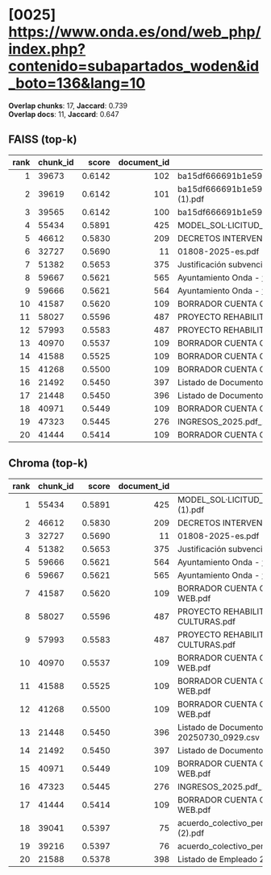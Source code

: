 # [0025] https://www.onda.es/ond/web_php/index.php?contenido=subapartados_woden&id_boto=136&lang=10

**Overlap chunks**: 17, **Jaccard**: 0.739  
**Overlap docs**: 11, **Jaccard**: 0.647

## FAISS (top-k)
rank | chunk_id | score | document_id | title
---:|---|---:|---:|---
1 | 39673 | 0.6142 | 102 | ba15df666691b1e5961b681667a3bb0ca296991924138.pdf.pdf
2 | 39619 | 0.6142 | 101 | ba15df666691b1e5961b681667a3bb0ca296991924138.pdf (1).pdf
3 | 39565 | 0.6142 | 100 | ba15df666691b1e5961b681667a3bb0ca296991924138.pdf
4 | 55434 | 0.5891 | 425 | MODEL_SOL·LICITUD_ESCOLETA_ESTIU_2025 (1).pdf
5 | 46612 | 0.5830 | 209 | DECRETOS INTERVENCIÓN 1S 2024.PDF
6 | 32727 | 0.5690 | 11 | 01808-2025-es.pdf
7 | 51382 | 0.5653 | 375 | Justificación subvención Onda.pdf
8 | 59667 | 0.5621 | 565 | Ayuntamiento Onda - www.onda.es
9 | 59666 | 0.5621 | 564 | Ayuntamiento Onda - www.onda.es
10 | 41587 | 0.5620 | 109 | BORRADOR CUENTA GENERAL 2024 PARA WEB.pdf
11 | 58027 | 0.5596 | 487 | PROYECTO REHABILITACION PARQUE TRES CULTURAS.pdf
12 | 57993 | 0.5583 | 487 | PROYECTO REHABILITACION PARQUE TRES CULTURAS.pdf
13 | 40970 | 0.5537 | 109 | BORRADOR CUENTA GENERAL 2024 PARA WEB.pdf
14 | 41588 | 0.5525 | 109 | BORRADOR CUENTA GENERAL 2024 PARA WEB.pdf
15 | 41268 | 0.5500 | 109 | BORRADOR CUENTA GENERAL 2024 PARA WEB.pdf
16 | 21492 | 0.5450 | 397 | Listado de Documento registro entre fechas.csv
17 | 21448 | 0.5450 | 396 | Listado de Documento registro 20250730_0929.csv
18 | 40971 | 0.5449 | 109 | BORRADOR CUENTA GENERAL 2024 PARA WEB.pdf
19 | 47323 | 0.5445 | 276 | INGRESOS_2025.pdf_1742285328954.pdf
20 | 41444 | 0.5414 | 109 | BORRADOR CUENTA GENERAL 2024 PARA WEB.pdf

## Chroma (top-k)
rank | chunk_id | score | document_id | title
---:|---|---:|---:|---
1 | 55434 | 0.5891 | 425 | MODEL_SOL·LICITUD_ESCOLETA_ESTIU_2025 (1).pdf
2 | 46612 | 0.5830 | 209 | DECRETOS INTERVENCIÓN 1S 2024.PDF
3 | 32727 | 0.5690 | 11 | 01808-2025-es.pdf
4 | 51382 | 0.5653 | 375 | Justificación subvención Onda.pdf
5 | 59666 | 0.5621 | 564 | Ayuntamiento Onda - www.onda.es
6 | 59667 | 0.5621 | 565 | Ayuntamiento Onda - www.onda.es
7 | 41587 | 0.5620 | 109 | BORRADOR CUENTA GENERAL 2024 PARA WEB.pdf
8 | 58027 | 0.5596 | 487 | PROYECTO REHABILITACION PARQUE TRES CULTURAS.pdf
9 | 57993 | 0.5583 | 487 | PROYECTO REHABILITACION PARQUE TRES CULTURAS.pdf
10 | 40970 | 0.5537 | 109 | BORRADOR CUENTA GENERAL 2024 PARA WEB.pdf
11 | 41588 | 0.5525 | 109 | BORRADOR CUENTA GENERAL 2024 PARA WEB.pdf
12 | 41268 | 0.5500 | 109 | BORRADOR CUENTA GENERAL 2024 PARA WEB.pdf
13 | 21448 | 0.5450 | 396 | Listado de Documento registro 20250730_0929.csv
14 | 21492 | 0.5450 | 397 | Listado de Documento registro entre fechas.csv
15 | 40971 | 0.5449 | 109 | BORRADOR CUENTA GENERAL 2024 PARA WEB.pdf
16 | 47323 | 0.5445 | 276 | INGRESOS_2025.pdf_1742285328954.pdf
17 | 41444 | 0.5414 | 109 | BORRADOR CUENTA GENERAL 2024 PARA WEB.pdf
18 | 39041 | 0.5397 | 75 | acuerdo_colectivo_personal_funcionario_2025 (2).pdf
19 | 39216 | 0.5397 | 76 | acuerdo_colectivo_personal_funcionario_2025.pdf
20 | 21588 | 0.5378 | 398 | Listado de Empleado 20250320_1240.csv

